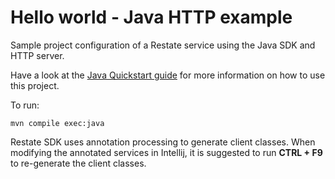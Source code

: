 # Hello world - Java HTTP example

Sample project configuration of a Restate service using the Java SDK and HTTP server. 

Have a look at the [Java Quickstart guide](https://docs.restate.dev/get_started/quickstart?sdk=java) for more information on how to use this project.

To run:

```shell
mvn compile exec:java
```

Restate SDK uses annotation processing to generate client classes.
When modifying the annotated services in Intellij, it is suggested to run **CTRL + F9** to re-generate the client classes.